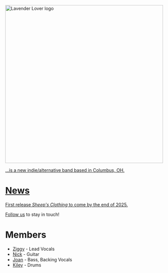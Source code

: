<a href="https://i.imgur.com/QewchWI.jpeg"><img src="https://i.imgur.com/QewchWI.jpeg" style="width: 500px; max-width: 100%; height: auto" title="Lavender Lover logo" />

...is a new indie/alternative band based in Columbus, OH.

# News
First release _Sheep's Clothing_ to come by the end of 2025.

[Follow us](https://hyperfollow.com/lavenderlover) to stay in touch!


# Members
- [Ziggy](./members/ziggy.md) - Lead Vocals 
- [Nick](./members/nick.md) - Guitar
- [Joan](./members/joan.md) - Bass, Backing Vocals
- [Kiley](./members/kiley.md) - Drums
